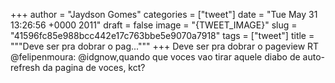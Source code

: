 
+++
author = "Jaydson Gomes"
categories = ["tweet"]
date = "Tue May 31 13:26:56 +0000 2011"
draft = false
image = "{TWEET_IMAGE}"
slug = "41596fc85e988bcc442e17c763bbe5e9070a7918"
tags = ["tweet"]
title = """Deve ser pra dobrar o pag..."""
+++
Deve ser pra dobrar o pageview RT @felipenmoura: @idgnow,quando que voces vao tirar aquele diabo de auto-refresh da pagina de voces, kct?
